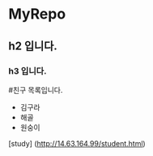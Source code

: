 # MyRepo
## h2 입니다.
### h3 입니다.

#친구 목록입니다.
* 김구라
* 해골
* 원숭이

[study] (http://14.63.164.99/student.html)
